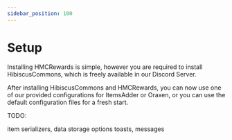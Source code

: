 ```yaml
---
sidebar_position: 100
---
```


# Setup

Installing HMCRewards is simple, however you are required to install HibiscusCommons, which is freely available in our Discord Server.

After installing HibiscusCommons and HMCRewards, you can now use one of our provided configurations for ItemsAdder or Oraxen,
or you can use the default configuration files for a fresh start.

TODO:

item serializers,
data storage options
toasts,
messages
